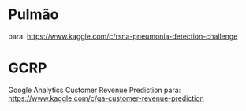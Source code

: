 # Pulmão
para: https://www.kaggle.com/c/rsna-pneumonia-detection-challenge

# GCRP
Google Analytics Customer Revenue Prediction
para: https://www.kaggle.com/c/ga-customer-revenue-prediction
